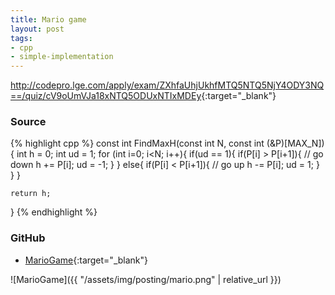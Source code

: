 ```yaml
---
title: Mario game
layout: post
tags:
- cpp
- simple-implementation
---
```


<http://codepro.lge.com/apply/exam/ZXhfaUhjUkhfMTQ5NTQ5NjY4ODY3NQ==/quiz/cV9oUmVJa18xNTQ5ODUxNTIxMDEy>{:target="_blank"}

### Source

{% highlight cpp %}
const int FindMaxH(const int N, const int (&P)[MAX_N])
{
	int h = 0;
	int ud = 1;
	for (int i=0; i<N; i++){
		if(ud == 1){
			if(P[i] > P[i+1]){
				// go down
				h += P[i];
				ud = -1;
			}
		}
		else{
			if(P[i] < P[i+1]){
				// go up
				h -= P[i];
				ud = 1;
			}
		}
	}

	return h;
}
{% endhighlight %}

### GitHub

- [MarioGame](<https://github.com/coolwindjo/algoguru/tree/master/_posts/Done/MarioGame>){:target="_blank"}

![MarioGame]({{ "/assets/img/posting/mario.png" | relative_url }})
